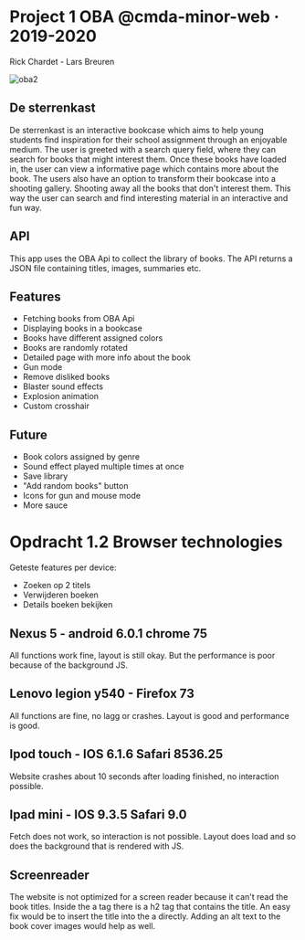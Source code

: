 # Project 1 OBA @cmda-minor-web · 2019-2020
Rick Chardet - Lars Breuren

![oba2](https://user-images.githubusercontent.com/43436118/76080073-6c099a80-5fa6-11ea-9b75-0b83786fddfa.PNG)


## De sterrenkast
De sterrenkast is an interactive bookcase which aims to help young students find inspiration for their school assignment through an enjoyable medium. The user is greeted with a search query field, where they can search for books that might interest them. Once these books have loaded in, the user can view a informative page which contains more about the book. The users also have an option to transform their bookcase into a shooting gallery. Shooting away all the books that don't interest them. This way the user can search and find interesting material in an interactive and fun way.

## API
This app uses the OBA Api to collect the library of books. The API returns a JSON file containing titles, images, summaries etc. 

## Features
- Fetching books from OBA Api
- Displaying books in a bookcase
- Books have different assigned colors
- Books are randomly rotated
- Detailed page with more info about the book
- Gun mode
- Remove disliked books
- Blaster sound effects 
- Explosion animation
- Custom crosshair

## Future
- Book colors assigned by genre
- Sound effect played multiple times at once
- Save library
- "Add random books" button
- Icons for gun and mouse mode
- More sauce

# Opdracht 1.2 Browser technologies
Geteste features per device:
- Zoeken op 2 titels
- Verwijderen boeken
- Details boeken bekijken


## Nexus 5 - android 6.0.1 chrome 75
All functions work fine, layout is still okay. But the performance is poor because of the background JS.

## Lenovo legion y540 - Firefox 73
All functions are fine, no lagg or crashes. Layout is good and performance is good.

## Ipod touch - IOS 6.1.6 Safari 8536.25 
Website crashes about 10 seconds after loading finished, no interaction possible.

## Ipad mini - IOS 9.3.5 Safari 9.0
Fetch does not work, so interaction is not possible. Layout does load and so does the background that is rendered with JS.

## Screenreader
The website is not optimized for a screen reader because it can't read the book titles. Inside the a tag there is a h2 tag that contains the title. An easy fix would be to insert the title into the a directly. Adding an alt text to the book cover images would help as well.

